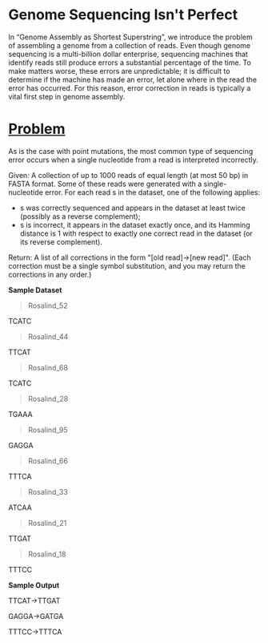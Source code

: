 # Genome Sequencing Isn't Perfect

In “Genome Assembly as Shortest Superstring”, we introduce the problem of assembling a genome from a collection of reads. Even though genome sequencing is a multi-billion dollar enterprise, sequencing machines that identify reads still produce errors a substantial percentage of the time. To make matters worse, these errors are unpredictable; it is difficult to determine if the machine has made an error, let alone where in the read the error has occurred. For this reason, error correction in reads is typically a vital first step in genome assembly.

# [Problem](http://rosalind.info/problems/corr/)
As is the case with point mutations, the most common type of sequencing error occurs when a single nucleotide from a read is interpreted incorrectly.

Given: A collection of up to 1000 reads of equal length (at most 50 bp) in FASTA format. Some of these reads were generated with a single-nucleotide error. For each read s in the dataset, one of the following applies:

* s was correctly sequenced and appears in the dataset at least twice (possibly as a reverse complement);
* s is incorrect, it appears in the dataset exactly once, and its Hamming distance is 1 with respect to exactly one correct read in the dataset (or its reverse complement).

Return: A list of all corrections in the form "[old read]->[new read]". (Each correction must be a single symbol substitution, and you may return the corrections in any order.)

**Sample Dataset**

>Rosalind_52

TCATC

>Rosalind_44

TTCAT

>Rosalind_68

TCATC

>Rosalind_28

TGAAA

>Rosalind_95

GAGGA

>Rosalind_66

TTTCA

>Rosalind_33

ATCAA

>Rosalind_21

TTGAT

>Rosalind_18

TTTCC

**Sample Output**

TTCAT->TTGAT

GAGGA->GATGA

TTTCC->TTTCA